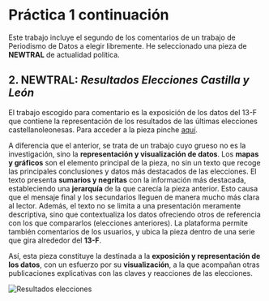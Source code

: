 # Práctica 1 continuación
Este trabajo incluye el segundo de los comentarios de un trabajo de Periodismo de Datos a elegir libremente. He seleccionado una pieza de **NEWTRAL** de actualidad política. 
## 2. NEWTRAL: *Resultados Elecciones Castilla y León*
El trabajo escogido para comentario es la exposición de los datos del 13-F que contiene la representación de los resultados de las últimas elecciones castellanoleonesas. Para acceder a la pieza pinche [aquí](https://www.newtral.es/pp-vox-resultados-elecciones-castilla-leon/20220214/). 

A diferencia que el anterior, se trata de un trabajo cuyo grueso no es la investigación, sino la **representación y visualización de datos**. Los **mapas y gráficos** son el elemento principal de la pieza, no sin un texto que recoge las principales conclusiones y datos más destacados de las elecciones. El texto presenta **sumarios y negritas** con la información más destacada, estableciendo una **jerarquía** de la que carecía la pieza anterior. Esto causa que el mensaje final y los secundarios lleguen de manera mucho más clara al lector. Además, el texto no se limita a una presentación meramente descriptiva, sino que contextualiza los datos ofreciendo otros de referencia con los que compararlos (elecciones anteriores). La plataforma permite también comentarios de los usuarios, y ubica la pieza dentro de una serie que gira alrededor del **13-F**.

Así, esta pieza constituye la destinada a la **exposición y representación de los datos**, con un esfuerzo por su **visualización**, a la que acompañan otras publicaciones explicativas con las claves y reacciones de las elecciones.


![Resultados elecciones](https://pbs.twimg.com/media/E0kqia9XIAcQqpJ.png)
